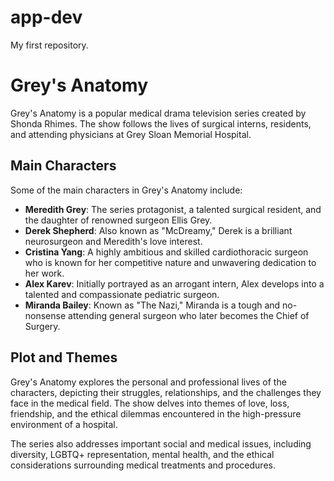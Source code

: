 # app-dev
 My first repository.
# Grey's Anatomy

Grey's Anatomy is a popular medical drama television series created by Shonda Rhimes. The show follows the lives of surgical interns, residents, and attending physicians at Grey Sloan Memorial Hospital.

## Main Characters

Some of the main characters in Grey's Anatomy include:

- **Meredith Grey**: The series protagonist, a talented surgical resident, and the daughter of renowned surgeon Ellis Grey.
- **Derek Shepherd**: Also known as "McDreamy," Derek is a brilliant neurosurgeon and Meredith's love interest.
- **Cristina Yang**: A highly ambitious and skilled cardiothoracic surgeon who is known for her competitive nature and unwavering dedication to her work.
- **Alex Karev**: Initially portrayed as an arrogant intern, Alex develops into a talented and compassionate pediatric surgeon.
- **Miranda Bailey**: Known as "The Nazi," Miranda is a tough and no-nonsense attending general surgeon who later becomes the Chief of Surgery.

## Plot and Themes

Grey's Anatomy explores the personal and professional lives of the characters, depicting their struggles, relationships, and the challenges they face in the medical field. The show delves into themes of love, loss, friendship, and the ethical dilemmas encountered in the high-pressure environment of a hospital.

The series also addresses important social and medical issues, including diversity, LGBTQ+ representation, mental health, and the ethical considerations surrounding medical treatments and procedures.
